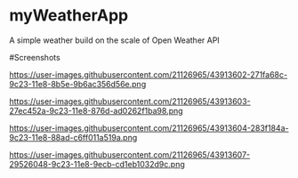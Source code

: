 # myWeatherApp
A simple weather build on the scale of Open Weather API

#Screenshots

https://user-images.githubusercontent.com/21126965/43913602-271fa68c-9c23-11e8-8b5e-9b6ac356d56e.png

https://user-images.githubusercontent.com/21126965/43913603-27ec452a-9c23-11e8-876d-ad0262f1ba98.png

https://user-images.githubusercontent.com/21126965/43913604-283f184a-9c23-11e8-88ad-c6ff011a519a.png

https://user-images.githubusercontent.com/21126965/43913607-29526048-9c23-11e8-9ecb-cd1eb1032d9c.png
